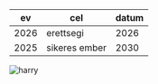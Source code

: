 | ev | cel | datum |
| ---- | ----------| ------ |
| 2026 | erettsegi  | 2026 |
| 2025 | sikeres ember | 2030|

![harry](https://www.google.com/search?sca_esv=81be61c3dad309e5&udm=2&fbs=AIIjpHxU7SXXniUZfeShr2fp4giZ1Y6MJ25_tmWITc7uy4KIeoJTKjrFjVxydQWqI2NcOhYPURIv2wPgv_w_sE_0Sc6QZHfCRxa48bDH8KO2FlndCet7uImyU7jm97JGPW3frJmru-g_vo5IH4wt2VawII5Ywo4688XpmWGsco3Zg1R2bjnS58Lfjex_jxBJWVi9UYG4vSRJ&q=harry+pot&sa=X&ved=2ahUKEwihpO_Ag-KPAxVThv0HHeH0IFYQtKgLegQIEhAB&biw=1920&bih=945&dpr=1#vhid=sBYVcZg-rNmQgM&vssid=mosaic)
